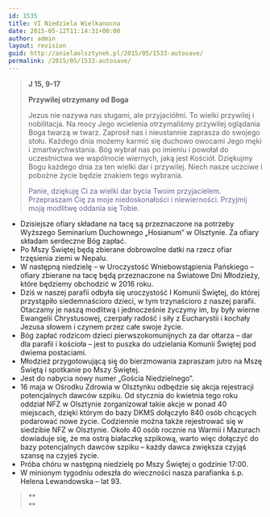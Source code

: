 ```yaml
---
id: 1535
title: VI Niedziela Wielkanocna
date: 2015-05-12T11:14:31+00:00
author: admin
layout: revision
guid: http://anielaolsztynek.pl/2015/05/1533-autosave/
permalink: /2015/05/1533-autosave/
---
```

> **J 15, 9-17**
> 
> **Przywilej otrzymany od Boga**
> 
> Jezus nie nazywa nas sługami, ale przyjaciółmi. To wielki przywilej i nobilitacja. Na mocy Jego wcielenia otrzymaliśmy przywilej oglądania Boga twarzą w twarz. Zaprosił nas i nieustannie zaprasza do swojego stołu. Każdego dnia możemy karmić się duchowo owocami Jego męki i zmartwychwstania. Bóg wybrał nas po imieniu i powołał do uczestnictwa we wspólnocie wiernych, jaką jest Kościół. Dziękujmy Bogu każdego dnia za ten wielki dar i przywilej. Niech nasze uczciwe i pobożne życie będzie znakiem tego wybrania.
> 
> <span style="color: #666699;">Panie, dziękuję Ci za wielki dar bycia Twoim przyjacielem. Przepraszam Cię za moje niedoskonałości i niewierności. Przyjmij moją modlitwę oddania się Tobie.</span>

  * Dzisiejsze ofiary składane na tacę są przeznaczone na potrzeby Wyższego Seminarium Duchownego &#8222;Hosianum&#8221; w Olsztynie. Za ofiary składam serdeczne Bóg zapłać.
  * Po Mszy Świętej będą zbierane dobrowolne datki na rzecz ofiar trzęsienia ziemi w Nepalu.
  * W następną niedzielę &#8211; w Uroczystość Wniebowstąpienia Pańskiego &#8211; ofiary zbierane na tacę będą przeznaczone na Światowe Dni Młodzieży, które będziemy obchodzić w 2016 roku.
  * Dziś w naszej parafii odbyła się uroczystość I Komunii Świętej, do której przystąpiło siedemnaścioro dzieci, w tym trzynaścioro z naszej parafii. Otaczamy je naszą modlitwą i jednocześnie życzymy im, by były wierne Ewangelii Chrystusowej, czerpały radość i siły z Eucharystii i kochały Jezusa słowem i czynem przez całe swoje życie.
  * Bóg zapłać rodzicom dzieci pierwszokomunijnych za dar ołtarza &#8211; dar dla parafii i kościoła &#8211; jest to puszka do udzielania Komunii Świętej pod dwiema postaciami.
  * Młodzież przygotowującą się do bierzmowania zapraszam jutro na Mszę Świętą i spotkanie po Mszy Świętej.
  * Jest do nabycia nowy numer &#8222;Gościa Niedzielnego&#8221;.
  * 16 maja w Ośrodku Zdrowia w Olsztynku odbędzie się akcja rejestracji potencjalnych dawców szpiku. Od stycznia do kwietnia tego roku oddział NFZ w Olsztynie zorganizował takie akcje w ponad 40 miejscach, dzięki którym do bazy DKMS dołączyło 840 osób chcących podarować nowe życie. Codziennie można także rejestrować się w siedzibie NFZ w Olsztynie. Około 40 osób rocznie na Warmii i Mazurach dowiaduje się, że ma ostrą białaczkę szpikową, warto więc dołączyć do bazy potencjalnych dawców szpiku &#8211; każdy dawca zwiększa czyjąś szansę na czyjeś życie.
  * Próba chóru w następną niedzielę po Mszy Świętej o godzinie 17:00.
  * W minionym tygodniu odeszła do wieczności nasza parafianka ś.p. Helena Lewandowska &#8211; lat 93.

> **  
>**